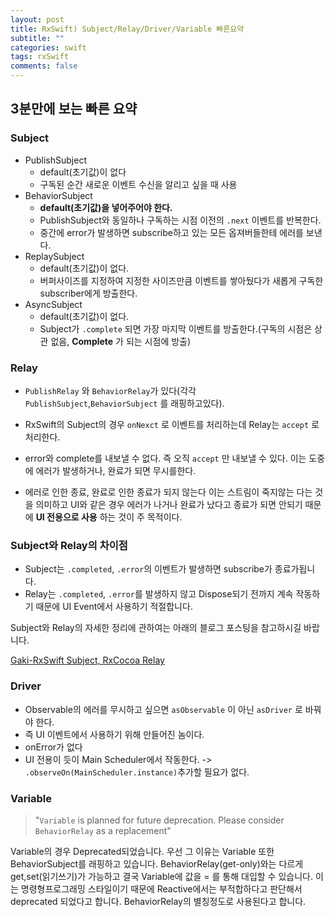 ```yaml
---
layout: post
title: RxSwift) Subject/Relay/Driver/Variable 빠른요약
subtitle: ""
categories: swift
tags: rxSwift
comments: false
---
```



## 3분만에 보는 빠른 요약

### Subject 

- PublishSubject
  - default(초기값)이 없다
  - 구독된 순간 새로운 이벤트 수신을 알리고 싶을 때 사용
- BehaviorSubject
  - **default(초기값)을 넣어주어야 한다.**
  - PublishSubject와 동일하나 구독하는 시점 이전의 `.next` 이벤트를 반복한다.
  - 중간에 error가 발생하면 subscribe하고 있는 모든 옵져버들한테 에러를 보낸다.
- ReplaySubject
  - default(초기값)이 없다.
  - 버퍼사이즈를 지정하여 지정한 사이즈만큼 이벤트를 쌓아뒀다가 새롭게 구독한 subscriber에게 방출한다.
- AsyncSubject
  - default(초기값)이 없다.
  - Subject가 `.complete` 되면 가장 마지막 이벤트를 방출한다.(구독의 시점은 상관 없음, **Complete** 가 되는 시점에 방출)



### Relay

- `PublishRelay` 와 `BehaviorRelay`가 있다(각각 `PublishSubject`,`BehaviorSubject` 를 래핑하고있다).
- RxSwift의 Subject의 경우 `onNexct` 로 이벤트를 처리하는데 Relay는 `accept` 로 처리한다.

- error와 complete를 내보낼 수 없다. 즉 오직 `accept` 만 내보낼 수 있다. 이는 도중에 에러가 발생하거나, 완료가 되면 무시를한다.
- 에러로 인한 종료, 완료로 인한 종료가 되지 않는다 이는 스트림이 죽지않는 다는 것을 의미하고 UI와 같은 경우 에러가 나거나 완료가 났다고 종료가 되면 안되기 때문에 **UI 전용으로 사용** 하는 것이 주 목적이다.



### Subject와 Relay의 차이점

- Subject는 `.completed`, `.error`의 이벤트가 발생하면 subscribe가 종료가됩니다.
- Relay는 `.completed`, `.error`를 발생하지 않고 Dispose되기 전까지 계속 작동하기 때문에 UI Event에서 사용하기 적절합니다.


Subject와 Relay의 자세한 정리에 관하여는 아래의 블로그 포스팅을 참고하시길 바랍니다.

[Gaki-RxSwift Subject, RxCocoa Relay](https://gaki2745.github.io/swift/2019/12/23/Swift-RxSwift-03/)


### Driver

- Observable의 에러를 무시하고 싶으면 `asObservable` 이 아닌 `asDriver` 로 바꿔야 한다.
- 즉 UI 이벤트에서 사용하기 위해 만들어진 놈이다.
- onError가 없다
- UI 전용이 듯이 Main Scheduler에서 작동한다. -> `.observeOn(MainScheduler.instance)`추가할 필요가 없다.



### Variable

> "`Variable` is planned for future deprecation. Please consider `BehaviorRelay` as a replacement"

Variable의 경우 Deprecated되었습니다. 우선 그 이유는 Variable 또한 BehaviorSubject를 래핑하고 있습니다. BehaviorRelay(get-only)와는 다르게 get,set(읽기쓰기)가 가능하고 결국 Variable에 값을 = 를 통해 대입할 수 있습니다. 이는 명령형프로그래밍 스타일이기 때문에 Reactive에서는 부적합하다고 판단해서 deprecated 되었다고 합니다. BehaviorRelay의 별칭정도로 사용된다고 합니다.





